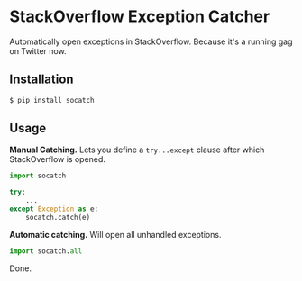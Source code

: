 StackOverflow Exception Catcher
===============================

Automatically open exceptions in StackOverflow. Because it's a running gag on Twitter now.

Installation
------------

```bash
$ pip install socatch
```

Usage
-----

**Manual Catching.** Lets you define a `try...except` clause after which StackOverflow is opened.

```python
import socatch

try:
    ...
except Exception as e:
    socatch.catch(e)
```

**Automatic catching.** Will open all unhandled exceptions.

```python
import socatch.all
```

Done.
